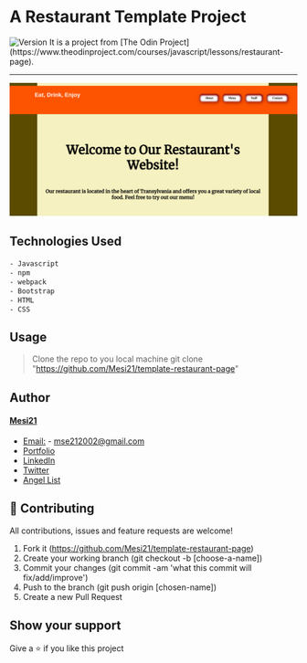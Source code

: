 # A Restaurant Template Project
<img alt="Version" src="https://img.shields.io/badge/version-1.0.0-blue.svg?cacheSeconds=2592000" />
It is a project from [The Odin Project](https://www.theodinproject.com/courses/javascript/lessons/restaurant-page). 

---

![screenshot](src/style/restaurant-screenshot.png)

## Technologies Used
    - Javascript
    - npm
    - webpack
    - Bootstrap
    - HTML
    - CSS

## Usage

> Clone the repo to you local machine
    git clone "https://github.com/Mesi21/template-restaurant-page"


## Author

#### [Mesi21](https://github.com/Mesi21)

  - [Email:](mailto:mse212002@gmail.com) - mse212002@gmail.com
  - [Portfolio]()
  - [LinkedIn](https://www.linkedin.com/in/emesemesimolnar/)  
  - [Twitter](https://twitter.com/buksimesi21) 
  - [Angel List]()

## 🤝 Contributing
All contributions, issues and feature requests are welcome!

1. Fork it (https://github.com/Mesi21/template-restaurant-page)
2. Create your working branch (git checkout -b [choose-a-name])
3. Commit your changes (git commit -am 'what this commit will fix/add/improve')
4. Push to the branch (git push origin [chosen-name])
5. Create a new Pull Request

## Show your support
Give a ⭐️ if you like this project
